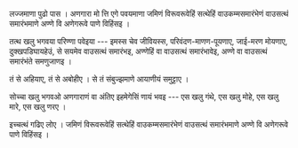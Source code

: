 लज्जमाणा पुढो पास । अणगारा मो त्ति एगे पवयमाणा जमिणं विरूवरूवेहिं सत्थेहिं वाउकम्मसमारंभेणं वाउसत्थं समारंभमाणे अण्णे वि अणेगरूवे पाणे विहिंसइ । 

तत्थ खलु भगवया परिण्णा पवेइया --- इमस्स चेव जीवियस्स, परिवंदण-माणण-पूयणाए, जाई-मरण मोयणाए, दुक्खपडिघायहेउं, से सयमेव वाउसत्थं समारंभइ, अण्णेहिं वा वाउसत्थं समारंभावेइ, अण्णे वा वाउसत्थं समारंभंते समणुजाणइ । 

तं से अहियाए, तं से अबोहीए । से तं संबुज्झमाणे आयाणीयं समुट्टाए । 

सोच्चा खलु भगवओ अणगाराणं वा अंतिए इहमेगेसिं णायं भवइ --- एस खलु गंथे, एस खलु मोहे, एस खलु मारे, एस खलु णरए । 

इच्चत्थं गढिए लोए । जमिणं विरूवरूवेहिं सत्थेहिं वाउकम्मसमारंभेणं वाउसत्थं समारंभमाणे अण्णे वि अणेगरूवे पाणे विहिंसइ ।
